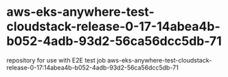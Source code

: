 # aws-eks-anywhere-test-cloudstack-release-0-17-14abea4b-b052-4adb-93d2-56ca56dcc5db-71
repository for use with E2E test job aws-eks-anywhere-test-cloudstack-release-0-17:14abea4b-b052-4adb-93d2-56ca56dcc5db-71
